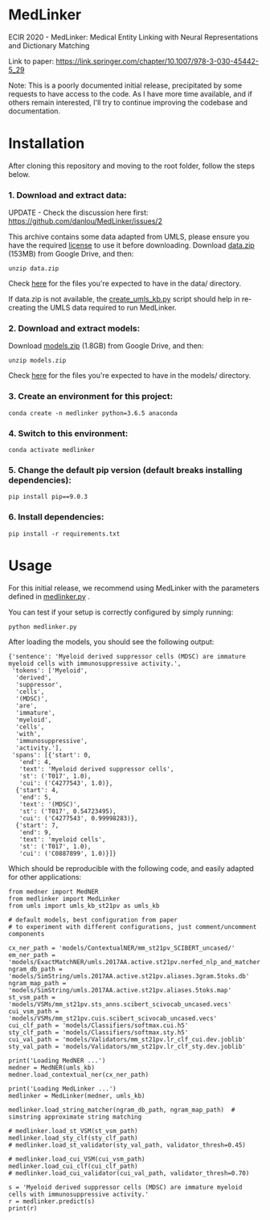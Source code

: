 # MedLinker
ECIR 2020 - MedLinker: Medical Entity Linking with Neural Representations and Dictionary Matching

Link to paper:
https://link.springer.com/chapter/10.1007/978-3-030-45442-5_29

Note: This is a poorly documented initial release, precipitated by some requests to have access to the code. As I have more time available, and if others remain interested, I'll try to continue improving the codebase and documentation.

# Installation

After cloning this repository and moving to the root folder, follow the steps below.

### 1. Download and extract data:

UPDATE - Check the discussion here first: https://github.com/danlou/MedLinker/issues/2

This archive contains some data adapted from UMLS, please ensure you have the required [license](https://uts.nlm.nih.gov/license.html) to use it before downloading.
Download [data.zip](TBD) (153MB) from Google Drive, and then:

```
unzip data.zip
```

Check [here](https://github.com/danlou/MedLinker/blob/master/data-tree.txt) for the files you're expected to have in the data/ directory.

If data.zip is not available, the [create_umls_kb.py](https://github.com/danlou/MedLinker/blob/master/scripts/create_umls_kb.py) script should help in re-creating the UMLS data required to run MedLinker.

### 2. Download and extract models:

Download [models.zip](https://drive.google.com/file/d/1bYgO9prTKg5AQzm7xRbwFE3ZYepi7KAn/view?usp=sharing) (1.8GB) from Google Drive, and then:

```
unzip models.zip
```

Check [here](https://github.com/danlou/MedLinker/blob/master/models-tree.txt) for the files you're expected to have in the models/ directory.

### 3. Create an environment for this project:

```
conda create -n medlinker python=3.6.5 anaconda
```

### 4. Switch to this environment:

```
conda activate medlinker
```

### 5. Change the default pip version (default breaks installing dependencies):

```
pip install pip==9.0.3
```

### 6. Install dependencies:

```
pip install -r requirements.txt
```

# Usage

For this initial release, we recommend using MedLinker with the parameters defined in [medlinker.py](https://github.com/danlou/MedLinker/blob/master/medlinker.py) .

You can test if your setup is correctly configured by simply running:

```
python medlinker.py
```

After loading the models, you should see the following output:

```
{'sentence': 'Myeloid derived suppressor cells (MDSC) are immature myeloid cells with immunosuppressive activity.',
 'tokens': ['Myeloid',
  'derived',
  'suppressor',
  'cells',
  '(MDSC)',
  'are',
  'immature',
  'myeloid',
  'cells',
  'with',
  'immunosuppressive',
  'activity.'],
 'spans': [{'start': 0,
   'end': 4,
   'text': 'Myeloid derived suppressor cells',
   'st': ('T017', 1.0),
   'cui': ('C4277543', 1.0)},
  {'start': 4,
   'end': 5,
   'text': '(MDSC)',
   'st': ('T017', 0.54723495),
   'cui': ('C4277543', 0.99998283)},
  {'start': 7,
   'end': 9,
   'text': 'myeloid cells',
   'st': ('T017', 1.0),
   'cui': ('C0887899', 1.0)}]}
```

Which should be reproducible with the following code, and easily adapted for other applications:

```
from medner import MedNER
from medlinker import MedLinker
from umls import umls_kb_st21pv as umls_kb

# default models, best configuration from paper
# to experiment with different configurations, just comment/uncomment components

cx_ner_path = 'models/ContextualNER/mm_st21pv_SCIBERT_uncased/'
em_ner_path = 'models/ExactMatchNER/umls.2017AA.active.st21pv.nerfed_nlp_and_matcher.max3.p'
ngram_db_path = 'models/SimString/umls.2017AA.active.st21pv.aliases.3gram.5toks.db'
ngram_map_path = 'models/SimString/umls.2017AA.active.st21pv.aliases.5toks.map'
st_vsm_path = 'models/VSMs/mm_st21pv.sts_anns.scibert_scivocab_uncased.vecs'
cui_vsm_path = 'models/VSMs/mm_st21pv.cuis.scibert_scivocab_uncased.vecs'
cui_clf_path = 'models/Classifiers/softmax.cui.h5'
sty_clf_path = 'models/Classifiers/softmax.sty.h5'
cui_val_path = 'models/Validators/mm_st21pv.lr_clf_cui.dev.joblib'
sty_val_path = 'models/Validators/mm_st21pv.lr_clf_sty.dev.joblib'

print('Loading MedNER ...')
medner = MedNER(umls_kb)
medner.load_contextual_ner(cx_ner_path)

print('Loading MedLinker ...')
medlinker = MedLinker(medner, umls_kb)

medlinker.load_string_matcher(ngram_db_path, ngram_map_path)  # simstring approximate string matching

# medlinker.load_st_VSM(st_vsm_path)
medlinker.load_sty_clf(sty_clf_path)
# medlinker.load_st_validator(sty_val_path, validator_thresh=0.45)

# medlinker.load_cui_VSM(cui_vsm_path)
medlinker.load_cui_clf(cui_clf_path)
# medlinker.load_cui_validator(cui_val_path, validator_thresh=0.70)

s = 'Myeloid derived suppressor cells (MDSC) are immature myeloid cells with immunosuppressive activity.'
r = medlinker.predict(s)
print(r)
```
